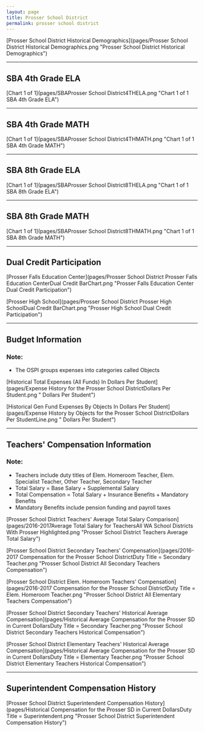 ```yaml
---
layout: page
title: Prosser School District
permalink: prosser school district
---
```



[Prosser School District Historical Demographics](pages/Prosser School District Historical Demographics.png "Prosser School District Historical Demographics")

___

## SBA 4th Grade ELA

[Chart 1 of 1](pages/SBAProsser School District4THELA.png "Chart 1 of 1 SBA 4th Grade ELA")


___

## SBA 4th Grade MATH

[Chart 1 of 1](pages/SBAProsser School District4THMATH.png "Chart 1 of 1 SBA 4th Grade MATH")


___

## SBA 8th Grade ELA

[Chart 1 of 1](pages/SBAProsser School District8THELA.png "Chart 1 of 1 SBA 8th Grade ELA")


___

## SBA 8th Grade MATH

[Chart 1 of 1](pages/SBAProsser School District8THMATH.png "Chart 1 of 1 SBA 8th Grade MATH")


___

## Dual Credit Participation

[Prosser Falls Education Center](pages/Prosser School District Prosser Falls Education CenterDual Credit BarChart.png "Prosser Falls Education Center Dual Credit Participation")

[Prosser High School](pages/Prosser School District Prosser High SchoolDual Credit BarChart.png "Prosser High School Dual Credit Participation")


___

## Budget Information
### Note:
- The OSPI groups expenses into categories called Objects

[Historical Total Expenses (All Funds) In Dollars Per Student](pages/Expense History for the Prosser School DistrictDollars Per Student.png " Dollars Per Student")

[Historical Gen Fund Expenses By Objects In Dollars Per Student](pages/Expense History by Objects for the Prosser School DistrictDollars Per StudentLine.png " Dollars Per Student")


___

## Teachers' Compensation Information
### Note:
- Teachers include duty titles of Elem. Homeroom Teacher, Elem. Specialist Teacher, Other Teacher, Secondary Teacher
- Total Salary = Base Salary + Supplemental Salary
- Total Compensation = Total Salary + Insurance Benefits + Mandatory Benefits
- Mandatory Benefits include pension funding and payroll taxes

[Prosser School District Teachers' Average Total Salary Comparison](pages/2016-2017Average Total Salary for TeachersAll WA School Districts With Prosser Highlighted.png "Prosser School District Teachers Average Total Salary")

[Prosser School District Secondary Teachers' Compensation](pages/2016-2017 Compensation for the Prosser School DistrictDuty Title = Secondary Teacher.png "Prosser School District All Secondary Teachers Compensation")

[Prosser School District Elem. Homeroom Teachers' Compensation](pages/2016-2017 Compensation for the Prosser School DistrictDuty Title = Elem. Homeroom Teacher.png "Prosser School District All Elementary Teachers Compensation")

[Prosser School District Secondary Teachers' Historical Average Compensation](pages/Historical Average Compensation for the Prosser SD in Current DollarsDuty Title = Secondary Teacher.png "Prosser School District Secondary Teachers Historical Compensation")

[Prosser School District Elementary Teachers' Historical Average Compensation](pages/Historical Average Compensation for the Prosser SD in Current DollarsDuty Title = Elementary Teacher.png "Prosser School District Elementary Teachers Historical Compensation")


___

## Superintendent Compensation History

[Prosser School District Superintendent Compensation History](pages/Historical Compensation for the Prosser SD in Current DollarsDuty Title = Superintendent.png "Prosser School District Superintendent Compensation History")

